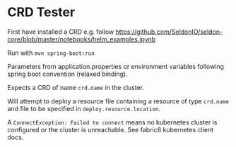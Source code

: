 # CRD Tester

First have installed a CRD e.g. follow https://github.com/SeldonIO/seldon-core/blob/master/notebooks/helm_examples.ipynb

Run with `mvn spring-boot:run`

Parameters from application.properties or environment variables following spring boot convention (relaxed binding).

Expects a CRD of name `crd.name` in the cluster.

Will attempt to deploy a resource file containing a resource of type `crd.name` and file to be specified in `deploy.resource.location`.

A `ConnectException: Failed to connect` means no kubernetes cluster is configured or the cluster is unreachable. See fabric8 kubernetes client docs.